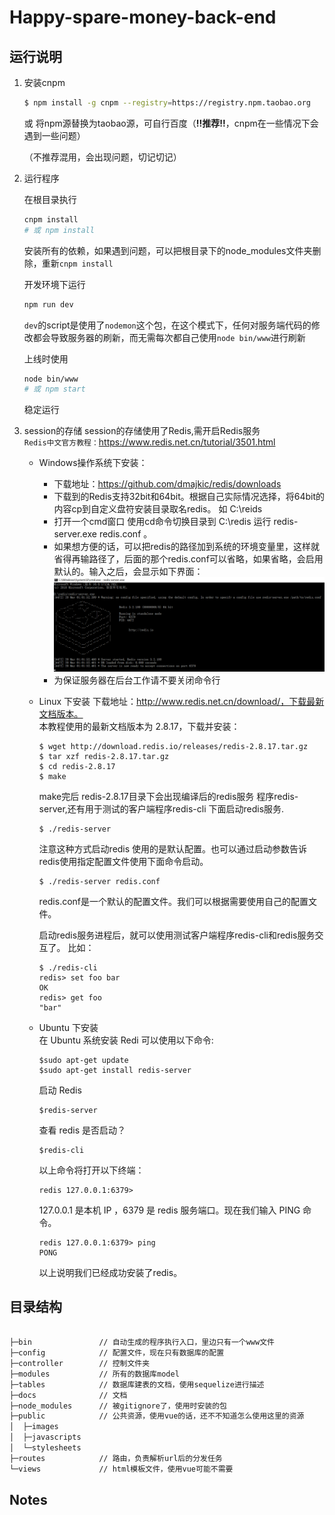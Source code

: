 # Happy-spare-money-back-end

## 运行说明

1. 安装cnpm

    ```bash
    $ npm install -g cnpm --registry=https://registry.npm.taobao.org
    ```
    
    或 将npm源替换为taobao源，可自行百度（**!!推荐!!**，cnpm在一些情况下会遇到一些问题）
    
    （不推荐混用，会出现问题，切记切记）

2. 运行程序

    在根目录执行

    ```bash
    cnpm install
    # 或 npm install
    ```

    安装所有的依赖，如果遇到问题，可以把根目录下的node_modules文件夹删除，重新`cnpm install`
    
    开发环境下运行
    
    ```bash
    npm run dev
    ```
    
    `dev`的script是使用了`nodemon`这个包，在这个模式下，任何对服务端代码的修改都会导致服务器的刷新，而无需每次都自己使用`node bin/www`进行刷新
    
    上线时使用
    
    ```bash
    node bin/www
    # 或 npm start
    ```
    
    稳定运行

3. session的存储
    session的存储使用了Redis,需开启Redis服务            
    `Redis中文官方教程：`https://www.redis.net.cn/tutorial/3501.html               
    + Windows操作系统下安装：         
        - 下载地址：https://github.com/dmajkic/redis/downloads
        - 下载到的Redis支持32bit和64bit。根据自己实际情况选择，将64bit的内容cp到自定义盘符安装目录取名redis。 如 C:\reids
        - 打开一个cmd窗口 使用cd命令切换目录到 C:\redis 运行 redis-server.exe redis.conf 。
        - 如果想方便的话，可以把redis的路径加到系统的环境变量里，这样就省得再输路径了，后面的那个redis.conf可以省略，如果省略，会启用默认的。输入之后，会显示如下界面：        
        ![](image/image1.png)
        - 为保证服务器在后台工作请不要关闭命令行
    + Linux 下安装
        下载地址：http://www.redis.net.cn/download/，下载最新文档版本。                
        本教程使用的最新文档版本为 2.8.17，下载并安装：
        ```
        $ wget http://download.redis.io/releases/redis-2.8.17.tar.gz
        $ tar xzf redis-2.8.17.tar.gz
        $ cd redis-2.8.17   
        $ make
        ```
        make完后 redis-2.8.17目录下会出现编译后的redis服务 
        程序redis-server,还有用于测试的客户端程序redis-cli
        下面启动redis服务.
        ```
        $ ./redis-server
        ```
        注意这种方式启动redis 使用的是默认配置。也可以通过启动参数告诉redis使用指定配置文件使用下面命令启动。
        ```
        $ ./redis-server redis.conf
        ```
        redis.conf是一个默认的配置文件。我们可以根据需要使用自己的配置文件。

        启动redis服务进程后，就可以使用测试客户端程序redis-cli和redis服务交互了。 比如：
        ```
        $ ./redis-cli
        redis> set foo bar
        OK
        redis> get foo
        "bar"
        ```
    + Ubuntu 下安装              
        在 Ubuntu 系统安装 Redi 可以使用以下命令:
        ```
        $sudo apt-get update
        $sudo apt-get install redis-server
        ```
        启动 Redis
        ```
        $redis-server
        ```
        查看 redis 是否启动？
        ```
        $redis-cli
        ```
        以上命令将打开以下终端：
        ```
        redis 127.0.0.1:6379>
        ```
        127.0.0.1 是本机 IP ，6379 是 redis 服务端口。现在我们输入 PING 命令。
        ```
        redis 127.0.0.1:6379> ping
        PONG
        ```
        以上说明我们已经成功安装了redis。


## 目录结构

```bash

├─bin               // 自动生成的程序执行入口，里边只有一个www文件  
├─config            // 配置文件，现在只有数据库的配置
├─controller        // 控制文件夹
├─modules           // 所有的数据库model
├─tables            // 数据库建表的文档，使用sequelize进行描述
├─docs              // 文档
├─node_modules      // 被gitignore了，使用时安装的包
├─public            // 公共资源，使用vue的话，还不不知道怎么使用这里的资源
│  ├─images         
│  ├─javascripts    
│  └─stylesheets    
├─routes            // 路由，负责解析url后的分发任务
└─views             // html模板文件，使用vue可能不需要

```

## Notes
